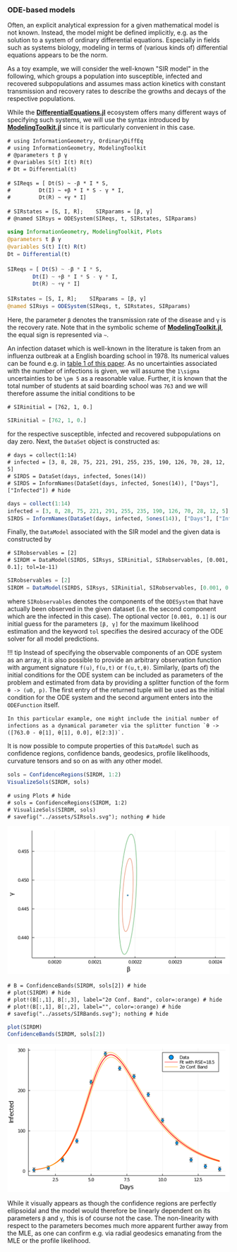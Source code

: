 
### ODE-based models

Often, an explicit analytical expression for a given mathematical model is not known. Instead, the model might be defined implicitly, e.g. as the solution to a system of ordinary differential equations. Especially in fields such as systems biology, modeling in terms of (various kinds of) differential equations appears to be the norm.

As a toy example, we will consider the well-known "SIR model" in the following, which groups a population into susceptible, infected and recovered subpopulations and assumes mass action kinetics with constant transmission and recovery rates to describe the growths and decays of the respective populations.

While the [**DifferentialEquations.jl**](https://github.com/SciML/DifferentialEquations.jl) ecosystem offers many different ways of specifying such systems, we will use the syntax introduced by [**ModelingToolkit.jl**](https://github.com/SciML/ModelingToolkit.jl) since it is particularly convenient in this case.
```@setup 2
# using InformationGeometry, OrdinaryDiffEq
# using InformationGeometry, ModelingToolkit
# @parameters t β γ
# @variables S(t) I(t) R(t)
# Dt = Differential(t)

# SIReqs = [ Dt(S) ~ -β * I * S,
#         Dt(I) ~ +β * I * S - γ * I,
#         Dt(R) ~ +γ * I]

# SIRstates = [S, I, R];    SIRparams = [β, γ]
# @named SIRsys = ODESystem(SIReqs, t, SIRstates, SIRparams)
```
```julia
using InformationGeometry, ModelingToolkit, Plots
@parameters t β γ
@variables S(t) I(t) R(t)
Dt = Differential(t)

SIReqs = [ Dt(S) ~ -β * I * S,
        Dt(I) ~ +β * I * S - γ * I,
        Dt(R) ~ +γ * I]

SIRstates = [S, I, R];    SIRparams = [β, γ]
@named SIRsys = ODESystem(SIReqs, t, SIRstates, SIRparams)
```
Here, the parameter `β` denotes the transmission rate of the disease and `γ` is the recovery rate. Note that in the symbolic scheme of [**ModelingToolkit.jl**](https://github.com/SciML/ModelingToolkit.jl), the equal sign is represented via `~`.

An infection dataset which is well-known in the literature is taken from an influenza outbreak at a English boarding school in 1978. Its numerical values can be found e.g. in [table 1 of this paper](https://www.researchgate.net/publication/336701551_On_parameter_estimation_approaches_for_predicting_disease_transmission_through_optimization_deep_learning_and_statistical_inference_methods). As no uncertainties associated with the number of infections is given, we will assume the ``1\sigma`` uncertainties to be ``\pm 5`` as a reasonable value. Further, it is known that the total number of students at said boarding school was ``763`` and we will therefore assume the initial conditions to be
```@setup 2
# SIRinitial = [762, 1, 0.]
```
```julia
SIRinitial = [762, 1, 0.]
```
for the respective susceptible, infected and recovered subpopulations on day zero. Next, the `DataSet` object is constructed as:
```@setup 2
# days = collect(1:14)
# infected = [3, 8, 28, 75, 221, 291, 255, 235, 190, 126, 70, 28, 12, 5]
# SIRDS = DataSet(days, infected, 5ones(14))
# SIRDS = InformNames(DataSet(days, infected, 5ones(14)), ["Days"], ["Infected"]) # hide
```
```julia
days = collect(1:14)
infected = [3, 8, 28, 75, 221, 291, 255, 235, 190, 126, 70, 28, 12, 5]
SIRDS = InformNames(DataSet(days, infected, 5ones(14)), ["Days"], ["Infected"])
```

Finally, the `DataModel` associated with the SIR model and the given data is constructed by
```@setup 2
# SIRobservables = [2]
# SIRDM = DataModel(SIRDS, SIRsys, SIRinitial, SIRobservables, [0.001, 0.1]; tol=1e-11)
```
```julia
SIRobservables = [2]
SIRDM = DataModel(SIRDS, SIRsys, SIRinitial, SIRobservables, [0.001, 0.1], tol=1e-11)
```
where `SIRobservables` denotes the components of the `ODESystem` that have actually been observed in the given dataset (i.e. the second component which are the infected in this case). The optional vector `[0.001, 0.1]` is our initial guess for the parameters `[β, γ]` for the maximum likelihood estimation and the keyword `tol` specifies the desired accuracy of the ODE solver for all model predictions.

!!! tip
    Instead of specifying the observable components of an ODE system as an array, it is also possible to provide an arbitrary observation function with argument signature `f(u)`, `f(u,t)` or `f(u,t,θ)`.
    Similarly, (parts of) the initial conditions for the ODE system can be included as parameters of the problem and estimated from data by providing a splitter function of the form `θ -> (u0, p)`. The first entry of the returned tuple will be used as the initial condition for the ODE system and the second argument enters into the `ODEFunction` itself.

    In this particular example, one might include the initial number of infections as a dynamical parameter via the splitter function `θ -> ([763.0 - θ[1], θ[1], 0.0], θ[2:3])`.


It is now possible to compute properties of this `DataModel` such as confidence regions, confidence bands, geodesics, profile likelihoods, curvature tensors and so on as with any other model.
```julia
sols = ConfidenceRegions(SIRDM, 1:2)
VisualizeSols(SIRDM, sols)
```
```@setup 2
# using Plots # hide
# sols = ConfidenceRegions(SIRDM, 1:2)
# VisualizeSols(SIRDM, sols)
# savefig("../assets/SIRsols.svg"); nothing # hide
```
![](https://raw.githubusercontent.com/RafaelArutjunjan/InformationGeometry.jl/master/docs/assets/SIRsols.svg)

```@setup 2
# B = ConfidenceBands(SIRDM, sols[2]) # hide
# plot(SIRDM) # hide
# plot!(B[:,1], B[:,3], label="2σ Conf. Band", color=:orange) # hide
# plot!(B[:,1], B[:,2], label="", color=:orange) # hide
# savefig("../assets/SIRBands.svg"); nothing # hide
```
```julia
plot(SIRDM)
ConfidenceBands(SIRDM, sols[2])
```
![](https://raw.githubusercontent.com/RafaelArutjunjan/InformationGeometry.jl/master/docs/assets/SIRBands.svg)

While it visually appears as though the confidence regions are perfectly ellipsoidal and the model would therefore be linearly dependent on its parameters `β` and `γ`, this is of course not the case. The non-linearity with respect to the parameters becomes much more apparent further away from the MLE, as one can confirm e.g. via radial geodesics emanating from the MLE or the profile likelihood.
